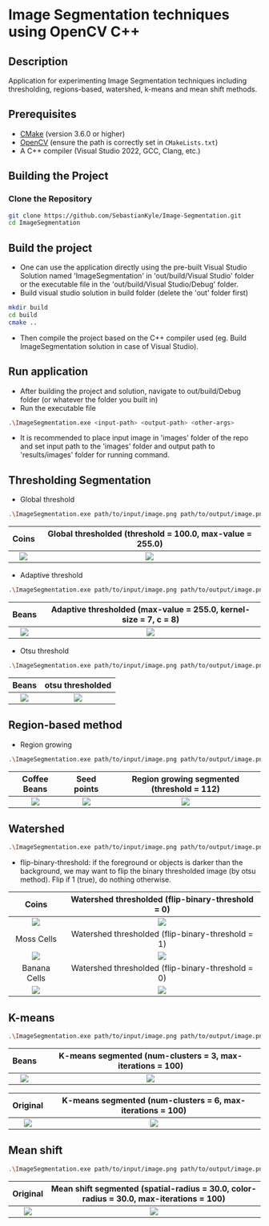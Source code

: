 # Image Segmentation techniques using OpenCV C++

## Description 
Application for experimenting Image Segmentation techniques including thresholding, regions-based, watershed, k-means and mean shift methods.

## Prerequisites

- [CMake](https://cmake.org/download/) (version 3.6.0 or higher)
- [OpenCV](https://opencv.org/releases/) (ensure the path is correctly set in `CMakeLists.txt`)
- A C++ compiler (Visual Studio 2022, GCC, Clang, etc.)

## Building the Project

### Clone the Repository

```sh
git clone https://github.com/SebastianKyle/Image-Segmentation.git
cd ImageSegmentation
```

## Build the project
- One can use the application directly using the pre-built Visual Studio Solution named 'ImageSegmentation' in 'out/build/Visual Studio' folder or the executable file in the 'out/build/Visual Studio/Debug' folder.
- Build visual studio solution in build folder (delete the 'out' folder first)
```sh
mkdir build
cd build
cmake ..
```
- Then compile the project based on the C++ compiler used (eg. Build ImageSegmentation solution in case of Visual Studio).

## Run application
- After building the project and solution, navigate to out/build/Debug folder (or whatever the folder you built in)
- Run the executable file
```sh
.\ImageSegmentation.exe <input-path> <output-path> <other-args>
```
- It is recommended to place input image in 'images' folder of the repo and set input path to the 'images' folder and output path to 'results/images' folder for running command.

## Thresholding Segmentation
  - Global threshold
```sh
.\ImageSegmentation.exe path/to/input/image.png path/to/output/image.png -threshold -global <threshold> <max-value>
```

Coins | Global thresholded (threshold = 100.0, max-value = 255.0)
:--------------------------:|:--------------------------:
![](./images/coins.png) | ![](./results/images/threshold_global_coins.png)

  - Adaptive threshold

```sh
.\ImageSegmentation.exe path/to/input/image.png path/to/output/image.png -threshold -adaptive <max-value> <kernel-size> <c>
```

Beans | Adaptive thresholded (max-value = 255.0, kernel-size = 7, c = 8)
:--------------------------:|:--------------------------:
![](./images/beans.jpg) | ![](./results/images/threshold_adaptive_beans.jpg)


 - Otsu threshold

```sh
.\ImageSegmentation.exe path/to/input/image.png path/to/output/image.png -threshold -otsu
```

Beans | otsu thresholded
:--------------------------:|:--------------------------:
![](./images/beans.jpg) | ![](./results/images/threshold_otsu_beans.jpg)

## Region-based method
- Region growing

```sh
.\ImageSegmentation.exe path/to/input/image.png path/to/output/image.png -region -grow 112
```

Coffee Beans | Seed points | Region growing segmented (threshold = 112)
:--------------------------:|:--------------------------:|:--------------------------:
![](./images/coffeeBeans.jpg) | ![](./images/coffeeBeans_seed_points.png) | ![](./results/images/region_growing_coffeeBeans.jpg)

## Watershed 

```sh
.\ImageSegmentation.exe path/to/input/image.png path/to/output/image.png -watershed <flip-binary-threshold>
```

- flip-binary-threshold: if the foreground or objects is darker than the background, we may want to flip the binary thresholded image (by otsu method). Flip if 1 (true), do nothing otherwise.

Coins | Watershed thresholded (flip-binary-threshold = 0)
:--------------------------:|:--------------------------:
![](./images/coins.png) | ![](./results/images/watershed_coins.png)
Moss Cells | Watershed thresholded (flip-binary-threshold = 1)
![](./images/mossCells.png) | ![](./results/images/watershed_mossCells.png)
Banana Cells | Watershed thresholded (flip-binary-threshold = 0)
![](./images/bananaCell.jpg) | ![](./results/images/watershed_bananaCell.jpg)

## K-means

```sh
.\ImageSegmentation.exe path/to/input/image.png path/to/output/image.png -kmeans <num-clusters> <max-iterations>
```

Beans | K-means segmented (num-clusters = 3, max-iterations = 100)
:--------------------------:|:--------------------------:
![](./images/beans.jpg) | ![](./results/images/kmeans_beans.jpg)

Original | K-means segmented (num-clusters = 6, max-iterations = 100)
:--------------------------:|:--------------------------:
![](./images/cars.jpg) | ![](./results/images/kmeans_cars.jpg)

## Mean shift

```sh
.\ImageSegmentation.exe path/to/input/image.png path/to/output/image.png -meanshift <spatial-radius> <color-radius> <max-iterations>
```

Original | Mean shift segmented (spatial-radius = 30.0, color-radius = 30.0, max-iterations = 100)
:--------------------------:|:--------------------------:
![](./images/cars.jpg) | ![](./results/images/meanshift_cars.jpg)